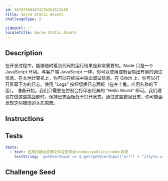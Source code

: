 ```yaml
---
id: 587d7fb0367417b2b2512bf0
title: Serve Static Assets
challengeType: 2

videoUrl: ''
localeTitle: Serve Static Assets
---
```


## Description
<section id='description'>
在开发过程中，能够随时看到代码的运行结果是非常重要的。Node 只是一个 JavaScript 环境。与客户端 JavaScript 一样，你可以使用控制台输出有用的调试信息。在本地计算机上，你可以在终端中输出调试信息。在 Glitch 上，你可以打开屏幕下方的日志。使用 "Logs" 按钮切换日志面板（在左上角，应用名称的下面）。
准备开始，我们只需要在控制台打印出经典的 "Hello World" 即可。我们建议在做这些挑战题时，保持日志面板处于打开状态。通过这些错误日志，你可能会发现这些错误的本质原因。
</section>

## Instructions
<section id='instructions'>

</section>

## Tests
<section id='tests'>

```yml
tests:
  - text: 应用的静态资源文件应该来自<code>/public</code>目录
    testString: 'getUserInput => $.get(getUserInput("url") + "/style.css").then(data => { assert.match(data, /body\s*\{[^\}]*\}/, "app 无法输出静态资源文件"); }, xhr => { throw new Error(xhr.responseText); })'

```

</section>

## Challenge Seed
<section id='challengeSeed'>















</section>

              